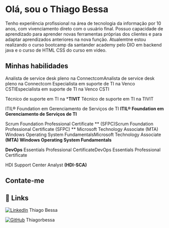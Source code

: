 # Olá, sou o Thiago Bessa

Tenho experiência profissional na área de tecnologia da informação por 10 anos, com vivenciamento direto com o usuário final. Possuo capacidade de aprendizado para aprender novas ferramentas próprias dos clientes e para adaptar aprendizados anteriores na nova função. Atualemtne estou realizando o curso bootcamp da santander academy pelo DIO em backend java e o curso de HTML CSS do curso em video.

## Minhas habilidades


Analista de service desk pleno na ConnectcomAnalista de service desk pleno na Connectcom
Especialista em suporte de TI na Venco CSTIEspecialista em suporte de TI na Venco CSTI

 Técnico de suporte em TI na ***TIVIT** Técnico de suporte em TI na TIVIT

 ITIL® Foundation em Gerenciamento de Serviços de TI **ITIL® Foundation em Gerenciamento de Serviços de TI**

 Scrum Foundation Professional Certificate ** (SFPC)Scrum Foundation Professional Certificate (SFPC)
**
 Microsoft Technology Associate (MTA) Windows Operating System FundamentalsMicrosoft Technology Associate **(MTA) Windows Operating System Fundamentals**

 **DevOps** Essentials Professional CertificateDevOps Essentials Professional Certificate

HDI Support Center Analyst **(HDI-SCA)**

## Contate-me

## 🔗 Links
[![LinkedIn](https://img.shields.io/badge/LinkedIn-0077B5?style=for-the-badge&logo=linkedin&logoColor=white)](https://www.linkedin.com/in/thiago-bessa-a96793171/) Thiago Bessa

[![GitHub](https://img.shields.io/badge/GitHub-100000?style=for-the-badge&logo=github&logoColor=white)](https://github.com/thiagorbessa) Thiagorbessa



